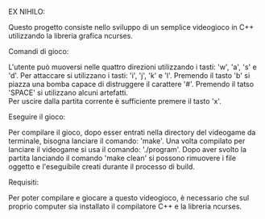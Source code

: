 EX NIHILO:

 Questo progetto consiste nello sviluppo di un semplice videogioco in C++ utilizzando la libreria grafica ncurses.
  
 Comandi di gioco:
  
  L'utente può muoversi nelle quattro direzioni utilizzando i tasti:   'w', 'a', 's' e 'd'.
  Per attaccare si utilizzano i tasti: 'i', 'j', 'k' e  'l'.
  Premendo il tasto 'b' si piazza una bomba capace di distruggere il carattere '#'.
  Premendo il tatso 'SPACE' si utilizzano alcuni artefatti.  
  Per uscire dalla partita corrente è sufficiente premere il tasto 'x'.
   
 Eseguire il gioco:
  
  Per compilare il gioco, dopo esser entrati nella directory del videogame da terminale, bisogna lanciare il comando: 'make'.
  Una volta compilato per lanciare il videogame si usa il comando: './program'.
  Dopo aver svolto la partita lanciando il comando 'make clean' si possono rimuovere i file oggetto e l'eseguibile creati durante il processo di build.
  
 Requisiti:
 
  Per poter compilare e giocare a questo videogioco, è necessario che sul proprio computer sia installato il compilatore C++ e la libreria ncurses.


   
